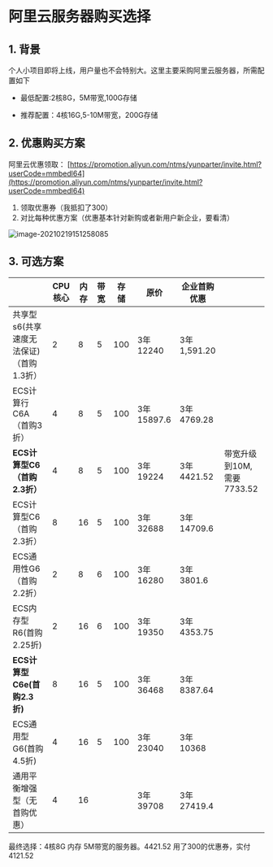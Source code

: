 # 阿里云服务器购买选择

## 1. 背景

个人小项目即将上线，用户量也不会特别大。这里主要采购阿里云服务器，所需配置如下

- 最低配置:2核8G，5M带宽,100G存储 

- 推荐配置：4核16G,5-10M带宽，200G存储

## 2. 优惠购买方案

阿里云优惠领取： [https://promotion.aliyun.com/ntms/yunparter/invite.html?userCode=mmbedl64](https://promotion.aliyun.com/ntms/yunparter/invite.html?userCode=mmbedl64)

1. 领取优惠券（我抵扣了300）
2. 对比每种优惠方案（优惠基本针对新购或者新用户新企业，要看清）

![image-20210219151258085](https://zszblog.oss-cn-beijing.aliyuncs.com/zszblog/blogimage-master/img/image-20210219151258085.png)

## 3. 可选方案

|                                         | CPU核心 | 内存 | 带宽 | 存储 | 原价       | 企业首购优惠 |                           |
| --------------------------------------- | ------- | ---- | ---- | ---- | ---------- | ------------ | ------------------------- |
| 共享型s6(共享速度无法保证)（首购1.3折） | 2       | 8    | 5    | 100  | 3年12240   | 3年1,591.20  |                           |
| ECS计算行C6A（首购3折）                 | 4       | 8    | 5    | 100  | 3年15897.6 | 3年4769.28   |                           |
| **ECS计算型C6（首购2.3折）**            | 4       | 8    | 5    | 100  | 3年19224   | 3年4421.52   | 带宽升级到10M,需要7733.52 |
| ECS计算型C6（首购2.3折）                | 8       | 16   | 5    | 100  | 3年32688   | 3年14709.6   |                           |
| ECS通用性G6（首购2.2折）                | 2       | 8    | 6    | 100  | 3年16280   | 3年3801.6    |                           |
| ECS内存型R6(首购2.25折)                 | 2       | 16   | 6    | 100  | 3年19350   | 3年4353.75   |                           |
| **ECS计算型C6e(首购2.3折)**             | 8       | 16   | 5    | 100  | 3年36468   | 3年8387.64   |                           |
| ECS通用型G6(首购4.5折)                  | 4       | 16   | 5    | 100  | 3年23040   | 3年10368     |                           |
| 通用平衡增强型（无首购优惠）            | 4       | 16   |      |      | 3年39708   | 3年27419.4   |                           |

最终选择：4核8G 内存 5M带宽的服务器。4421.52 用了300的优惠券，实付4121.52
